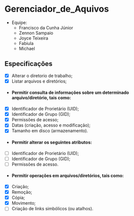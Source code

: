 # Gerenciador_de_Aquivos
- Equipe:
  - Francisco da Cunha Júnior
  - Zennon Sampaio
  - Joyce Teixeira
  - Fabiula
  - Michael

## Especificações
- [x] Alterar o diretorio de trabalho;
- [x] Listar arquivos e diretórios;
- #### Permitir consulta de informações sobre um determinado arquivo/diretório, tais como:
 - [x] Identificador de Prorietário (UID);
 - [x] Identificador de Grupo (GID);
 - [x] Permissões de acesso;
 - [x] Datas (criação, acesso e modificação);
 - [x] Tamanho em disco (armazenamento).
- #### Permitir alterar os seguintes atributos:
- [ ] Identificador de Prorietário (UID);
- [ ] Identificador de Grupo (GID);
- [ ] Permissões de acesso.
- #### Permitir operações em arquivos/diretórios, tais como:
- [x] Criação;
- [x] Remoção;
- [x] Cópia;
- [x] Movimento;
- [ ] Criação de links simbólicos (ou atalhos).
